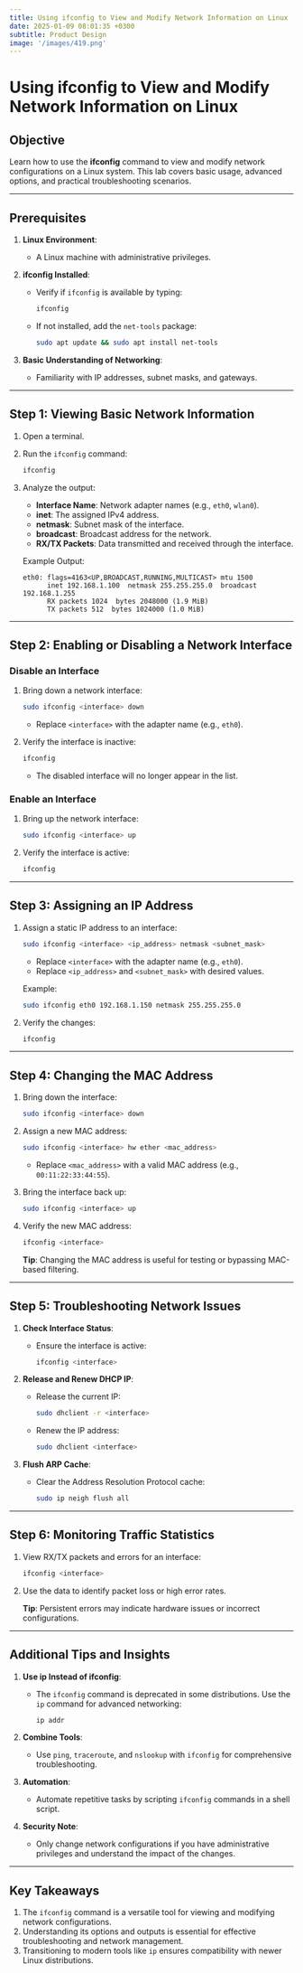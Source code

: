 ```yaml
---
title: Using ifconfig to View and Modify Network Information on Linux
date: 2025-01-09 08:01:35 +0300
subtitle: Product Design
image: '/images/419.png'
---
```

# Using ifconfig to View and Modify Network Information on Linux

## **Objective**
Learn how to use the **ifconfig** command to view and modify network configurations on a Linux system. This lab covers basic usage, advanced options, and practical troubleshooting scenarios.

---

## **Prerequisites**
1. **Linux Environment**:
   - A Linux machine with administrative privileges.

2. **ifconfig Installed**:
   - Verify if `ifconfig` is available by typing:
     ```bash
     ifconfig
     ```
   - If not installed, add the `net-tools` package:
     ```bash
     sudo apt update && sudo apt install net-tools
     ```

3. **Basic Understanding of Networking**:
   - Familiarity with IP addresses, subnet masks, and gateways.

---

## **Step 1: Viewing Basic Network Information**
1. Open a terminal.
2. Run the `ifconfig` command:
   ```bash
   ifconfig
   ```
3. Analyze the output:
   - **Interface Name**: Network adapter names (e.g., `eth0`, `wlan0`).
   - **inet**: The assigned IPv4 address.
   - **netmask**: Subnet mask of the interface.
   - **broadcast**: Broadcast address for the network.
   - **RX/TX Packets**: Data transmitted and received through the interface.

   Example Output:
   ```
   eth0: flags=4163<UP,BROADCAST,RUNNING,MULTICAST> mtu 1500
         inet 192.168.1.100  netmask 255.255.255.0  broadcast 192.168.1.255
         RX packets 1024  bytes 2048000 (1.9 MiB)
         TX packets 512  bytes 1024000 (1.0 MiB)
   ```

---

## **Step 2: Enabling or Disabling a Network Interface**
### **Disable an Interface**
1. Bring down a network interface:
   ```bash
   sudo ifconfig <interface> down
   ```
   - Replace `<interface>` with the adapter name (e.g., `eth0`).

2. Verify the interface is inactive:
   ```bash
   ifconfig
   ```
   - The disabled interface will no longer appear in the list.

### **Enable an Interface**
1. Bring up the network interface:
   ```bash
   sudo ifconfig <interface> up
   ```
2. Verify the interface is active:
   ```bash
   ifconfig
   ```

---

## **Step 3: Assigning an IP Address**
1. Assign a static IP address to an interface:
   ```bash
   sudo ifconfig <interface> <ip_address> netmask <subnet_mask>
   ```
   - Replace `<interface>` with the adapter name (e.g., `eth0`).
   - Replace `<ip_address>` and `<subnet_mask>` with desired values.

   Example:
   ```bash
   sudo ifconfig eth0 192.168.1.150 netmask 255.255.255.0
   ```

2. Verify the changes:
   ```bash
   ifconfig
   ```

---

## **Step 4: Changing the MAC Address**
1. Bring down the interface:
   ```bash
   sudo ifconfig <interface> down
   ```

2. Assign a new MAC address:
   ```bash
   sudo ifconfig <interface> hw ether <mac_address>
   ```
   - Replace `<mac_address>` with a valid MAC address (e.g., `00:11:22:33:44:55`).

3. Bring the interface back up:
   ```bash
   sudo ifconfig <interface> up
   ```

4. Verify the new MAC address:
   ```bash
   ifconfig <interface>
   ```

   **Tip**: Changing the MAC address is useful for testing or bypassing MAC-based filtering.

---

## **Step 5: Troubleshooting Network Issues**
1. **Check Interface Status**:
   - Ensure the interface is active:
     ```bash
     ifconfig <interface>
     ```

2. **Release and Renew DHCP IP**:
   - Release the current IP:
     ```bash
     sudo dhclient -r <interface>
     ```
   - Renew the IP address:
     ```bash
     sudo dhclient <interface>
     ```

3. **Flush ARP Cache**:
   - Clear the Address Resolution Protocol cache:
     ```bash
     sudo ip neigh flush all
     ```

---

## **Step 6: Monitoring Traffic Statistics**
1. View RX/TX packets and errors for an interface:
   ```bash
   ifconfig <interface>
   ```
2. Use the data to identify packet loss or high error rates.

   **Tip**: Persistent errors may indicate hardware issues or incorrect configurations.

---

## **Additional Tips and Insights**
1. **Use ip Instead of ifconfig**:
   - The `ifconfig` command is deprecated in some distributions. Use the `ip` command for advanced networking:
     ```bash
     ip addr
     ```

2. **Combine Tools**:
   - Use `ping`, `traceroute`, and `nslookup` with `ifconfig` for comprehensive troubleshooting.

3. **Automation**:
   - Automate repetitive tasks by scripting `ifconfig` commands in a shell script.

4. **Security Note**:
   - Only change network configurations if you have administrative privileges and understand the impact of the changes.

---

## **Key Takeaways**
1. The `ifconfig` command is a versatile tool for viewing and modifying network configurations.
2. Understanding its options and outputs is essential for effective troubleshooting and network management.
3. Transitioning to modern tools like `ip` ensures compatibility with newer Linux distributions.
